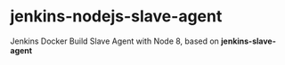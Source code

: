 # jenkins-nodejs-slave-agent

Jenkins Docker Build Slave Agent with Node 8, based on **jenkins-slave-agent**
